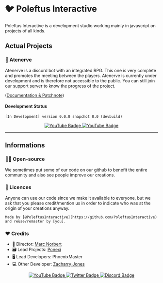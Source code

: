 # 🐦 Poleftus Interactive 

Poleftus Interactive is a development studio working mainly in javascript on projects of all kinds.

## Actual Projects

### 🧙 Atenerve

Atenerve is a discord bot with an integrated RPG. This one is very complete and promotes the meeting between the players. Atenerve is currently under development and is therefore not accessible to the public. You can still join our [support server](https://discord.gg/CrQ7UTN8am) to know the progress of the project.

([Documentation & Patchnote](https://github.com/PoNexiOFF/Atenerve))

#### Development Status

```
[In Development] version 0.0.0 snapchot 0.0 (devbuild)
```

<div id="badges" align="center">
  <a href="">
    <img src="https://github-readme-stats.vercel.app/api/pin/?username=PoNexiOFF&repo=Atenerve" alt="YouTube Badge"/>
  </a>
    <a href="">
    <img src="https://github-readme-stats.vercel.app/api/pin/?username=PoleftusInteractive&repo=Atenerve-src" alt="YouTube Badge"/>
  </a>
</div>

---

## Informations 

### 👩‍💻 Open-source

We sometimes put some of our code on our github to benefit the entire community and also see people improve our creations.

### 📜 Licences

Anyone can use our code since we make it available to everyone, but we ask that you please credit/mention us in order to indicate who was at the origin of your creations anyway.

```
Made by [@PoleftusInteractive](https://github.com/PoleftusInteractive) and reuse/remaster by [you].
```

### ❤️ Credits

* 🎩 Director: [Marc Norbert](https://github.com/MarcNorbert)
* 🗃️ Lead Projects: [Ponexi](https://github.com/PoNexiOFF)
* 🖥️ Lead Developers: PhoenixMaster
* 💻 Other Developer: [Zacharry Jones](https://github.com/ZacharryJones)

<div id="badges" align="center">
  <a href="https://www.youtube.com/@poleftusinteractive/">
    <img src="https://img.shields.io/badge/YouTube-red?style=for-the-badge&logo=youtube&logoColor=white" alt="YouTube Badge"/>
  </a>
  <a href="https://twitter.com/poleftus">
    <img src="https://img.shields.io/badge/Twitter-blue?style=for-the-badge&logo=twitter&logoColor=white" alt="Twitter Badge"/>
  </a>
    <a href="[https://twitter.com/poleftus](https://discord.gg/CrQ7UTN8am)">
    <img src="https://img.shields.io/badge/Discord-grey?style=for-the-badge&logo=discord&logoColor=white" alt="Discord Badge"/>
  </a>
</div>
